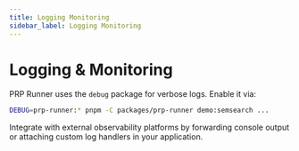 ```yaml
---
title: Logging Monitoring
sidebar_label: Logging Monitoring
---
```


# Logging & Monitoring

PRP Runner uses the `debug` package for verbose logs. Enable it via:

```bash
DEBUG=prp-runner:* pnpm -C packages/prp-runner demo:semsearch ...
```

Integrate with external observability platforms by forwarding console output or attaching custom log handlers in your application.
